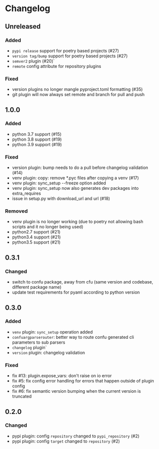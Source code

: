 # Changelog


## Unreleased
### Added
- `pypi release` support for poetry based projects (#27)
- `version tag/bump` support for poetry based projects (#27)
- `semver2` plugin (#20)`
- `remote` config attribute for repository plugins
### Fixed
- version plugins no longer mangle pyproject.toml formatting (#35)
- git plugin will now always set remote and branch for pull and push


## 1.0.0
### Added
- python 3.7 support (#15)
- python 3.8 support (#19)
- python 3.9 support (#19)
### Fixed
- version plugin: bump needs to do a pull before changelog validation (#14)
- venv plugin: copy: remove *.pyc files after copying a venv (#17)
- venv plugin: sync_setup --freeze option added
- venv plugin: sync_setup now also generates dev packages into extra_requires
- issue in setup.py with download_url and url (#18)
### Removed
- venv plugin is no longer working (due to poetry not allowing bash scripts and it no longer being used)
- python2.7 support (#21)
- python3.4 support (#21)
- python3.5 support (#21)


## 0.3.1
### Changed
- switch to confu package, away from cfu (same version and codebase, different package name)
- update test requirements for pyaml according to python version


## 0.3.0
### Added
- `venv` plugin: `sync_setup` operation added
- `confuargparserouter`: better way to route confu generated cli parameters to sub parsers
- `changelog` plugin`
- `version` plugin: changelog validation
### Fixed
- fix #13: plugin.expose_vars: don't raise on io error
- fix #5: fix config error handling for errors that happen outside of plugin config
- fix #6: fix semantic version bumping when the current version is truncated


## 0.2.0
### Changed
- pypi plugin: config `repository` changed to `pypi_repository` (#2)
- pypi plugin: config `target` changed to `repository` (#2)
